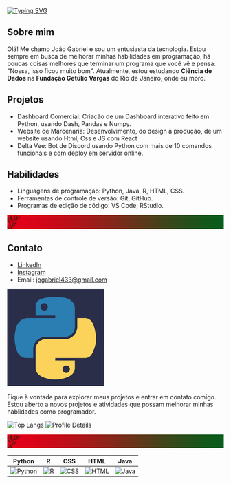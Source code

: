 [![Typing SVG](https://readme-typing-svg.demolab.com?font=Foldit&weight=600&size=50&pause=10&color=2B8A73&background=2F27270B&center=true&vCenter=true&width=1000&height=120&lines=Welcome+to+my+Profile)](https://git.io/typing-svg)

## Sobre mim
Olá! Me chamo João Gabriel e sou um entusiasta da tecnologia. Estou sempre em busca de melhorar minhas habilidades em programação, há poucas coisas melhores que terminar um programa que você vê e pensa: "Nossa, isso ficou muito bom". Atualmente, estou estudando **Ciência de Dados** na **Fundação Getúlio Vargas** do Rio de Janeiro, onde eu moro.

## Projetos
- Dashboard Comercial: Criação de um Dashboard interativo feito em Python, usando Dash, Pandas e Numpy.
- Website de Marcenaria: Desenvolvimento, do design à produção, de um website usando Html, Css e JS com React
- Delta Vee: Bot de Discord usando Python com mais de 10 comandos funcionais e com deploy em servidor online.

## Habilidades
- Linguagens de programação: Python, Java, R, HTML, CSS.
- Ferramentas de controle de versão: Git, GitHub.
- Programas de edição de código: VS Code, RStudio.

![mm](template.png)

## Contato
- [LinkedIn](https://www.linkedin.com/in/jo%C3%A3o-gabriel-machado-23b376218/)
- [Instagram](https://www.instagram.com/joaogabrielmachado967/)
- Email: jogabriel433@gmail.com

![Python](Python.png)

Fique à vontade para explorar meus projetos e entrar em contato comigo. Estou aberto a novos projetos e atividades que possam melhorar minhas hablidades como programador.

![Top Langs](https://github-readme-stats.vercel.app/api/top-langs/?username=jgabrielsg&layout=compact&theme=radical) ![Profile Details](http://github-profile-summary-cards.vercel.app/api/cards/profile-details?username=jgabrielsg&theme=dracula)

![mm](template.png)

| Python | R | CSS | HTML | Java |
|--------|---|-----|------|------|
| [![Python](https://img.shields.io/badge/Python-%2314354C.svg?style=flat&logo=python&logoColor=white)](https://github.com/jgabrielsg/jgabrielsg) | [![R](https://img.shields.io/badge/R-%23276DC3.svg?style=flat&logo=r&logoColor=white)](https://github.com/jgabrielsg/jgabrielsg) | [![CSS](https://img.shields.io/badge/CSS-%231572B6.svg?style=flat&logo=css3&logoColor=white)](https://github.com/jgabrielsg/jgabrielsg) | [![HTML](https://img.shields.io/badge/HTML-%23E34F26.svg?style=flat&logo=html5&logoColor=white)]([link_para_projeto](https://github.com/jgabrielsg/jgabrielsg)) | [![Java](https://img.shields.io/badge/Java-%23ED8B00.svg?style=flat&logo=java&logoColor=white)]([link_para_projeto](https://github.com/jgabrielsg/jgabrielsg)) |
